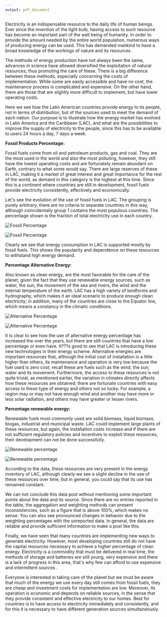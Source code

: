 ```yaml
---
output: pdf_document
---
```

Electricity is an indispensable resource to the daily life of human beings. Ever since the invention of the light bulb, having access to such resource has become an important part of the well being of humanity. In order to provide the amount needed by the entire world population, numerous ways of producing energy can be used. This has demanded mankind to have a broad knowledge of the workings of nature and its resources.

The methods of energy production have not always been the same, advances in science have allowed diversified the exploitation of natural resources, thus promoting the care of these. There is a big difference between these methods, especially concerning the costs of implementation. While some are easily accessible and have no cost, the maintenance process is complicated and expensive. On the other hand, there are those that are slightly more difficult to implement, but have lower operating costs. 

Here we see how the Latin American countries provide energy to its people, not in terms of distribution, but of the sources used to meet the demand of each nation. Our purpose is to illustrate how the energy market has evolved in Latin America and the Caribbean (LAC), and what are the possibilities to improve the supply of electricity to the people, since this has to be available to users 24 hours a day, 7 days a week. 


**Fossil Products Percentage:** 

Fossil fuels come from oil and petroleum products, gas and coal. They are the most used in the world and also the most polluting, however, they still have the lowest operating costs and are fortunately remain abundant on Earth, contrary to what some would say. There are large reserves of these in LAC, making it a market of great interest and great importance for the rest of the world, as demand in this category is the highest at this time. Since this is a continent where countries are still in development, fossil fuels provide electricity consistently, effectively and economically.

Let's see the evolution of the use of fossil fuels in LAC. The grouping is purely arbitrary, there are no criteria to separate countries in this way, although coincidentally group 1 contains the most populous countries. The percentage shown is the fraction of total electricity use in each country. 

![Fossil Percentage](./details_files/figure-html/fosil1.png) 

![Fossil Percentage](./details_files/figure-html/fosil2.png) 

Clearly we see that energy consumption in LAC is supported mostly by fossil fuels. This shows the popularity and dependence on these resources to withstand high energy demand.

**Percentage Alternative Energy:** 

Also known as clean energy, are the most favorable for the care of the planet, given the fact that they use renewable energy sources, such as water, the sun, the movement of the sea and rivers, the wind and the internal temperature of the earth. LAC has a high variety of landforms and hydrography, which makes it an ideal scenario to produce enough clean electricity; in addition, many of the countries are close to the Equator line, which means a constancy in the climatic conditions.


![Alternative Percentage](./details_files/figure-html/alternative1.png) 

![Alternative Percentage](./details_files/figure-html/alternative2.png) 


It is clear to see how the use of alternative energy percentage has increased the over the years, but there are still countries that have a low percentage or even have. It???s good to see that LAC is introducing these new technologies in their energy scheme. Alternative energies are important resources that, although the initial cost of installation is a little higher than others, its maintenance and operation is very low because the fuel used is zero cost; recall these are fuels such as the wind, the sun, water and its movement. Furthermore, the access to these resources is not quite trivial, as mentioned earlier, the variation in climates directly affects how these resources are obtained; there are fortunate countries with easy access to these type of energy and others not so lucky. For example, a region may or may not have enough wind and another may have more or less solar radiation, and others may have greater or lesser rivers. 


**Percentage renewable energy:** 

Renewable fuels most commonly used are solid biomass, liquid biomass, biogas, industrial and municipal waste. LAC could implement large plants of these resources, but again, the installation costs increase and if there are not sufficient regulatory policies and incentives to exploit these resources, their development can not be done successfully.

![Renewable percentage](./details_files/figure-html/renew1.png) 

![Renewable percentage](./details_files/figure-html/renew2.png) 

According to the data, these resources are very present in the energy inventory of LAC, although clearly we see a slight decline in the use of these resources over time, but in general, you could say that its use has remained constant.

We can not conclude this data post without mentioning some important points about the data and its source. Since there are no entries reported in the table, the aggregation and weighting methods can present inconsistencies, such as a figure that is above 100%, which makes no sense. You can also see pronounced changes in behavior due to the weighting percentages with the unreported data. In general, the data are reliable and provide sufficient information to make a post like this. 

Finally, we have seen that many countries are implementing new ways to generate electricity. However, most developing countries still do not have the capital resources necessary to achieve a higher percentage of clean energy. Electricity is a commodity that must be delivered in real time, the methods of storage and batteries are still young, very expensive and there is a lack of progress in this area, that's why few can afford to use expensive and intermittent sources .

Everyone is interested in taking care of the planet but we must be aware that much of the energy we use every day still comes from fossil fuels, they are cheap and investment costs for implementation are low. Moreover, its operation is economic and depends on reliable sources, in the sense that they provide consistent and effective electricity to our homes. Best for countries is to have access to electricity immediately and consistently, and for this it is necessary to have different generation sources simultaneously.

